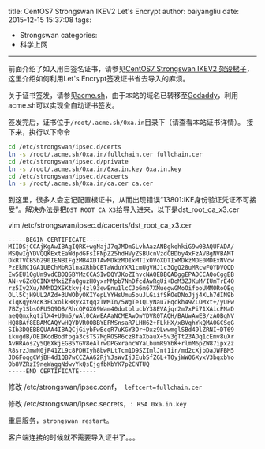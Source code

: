 title: CentOS7 Strongswan IKEV2 Let's Encrypt
author: baiyangliu
date: 2015-12-15 15:37:08
tags:
- Strongswan
categories:
- 科学上网
---
前面介绍了如入用自签名证书，请参见[CentOS7 Strongswan IKEV2 架设梯子](/CentOS7-Strongswan-IKEV2-架设梯子.html)，这里介绍如何利用Let's Encrypt签发证书省去导入的麻烦。
<!--more-->
关于证书签发，请参见[acme.sh](https://github.com/Neilpang/acme.sh)，由于本站的域名已转移至[Godaddy](https://godaddy.com/)，利用acme.sh可以实现全自动证书签发。

签发完后，证书位于`/root/.acme.sh/0xa.in`目录下（请查看本站证书详情）。
接下来，执行以下命令
```bash
cd /etc/strongswan/ipsec.d/certs
ln -s /root/.acme.sh/0xa.in/fullchain.cer fullchain.cer
cd /etc/strongswan/ipsec.d/private
ln -s /root/.acme.sh/0xa.in/0xa.in.key 0xa.in.key
cd /etc/strongswan/ipsec.d/cacerts
ln -s /root/.acme.sh/0xa.in/ca.cer ca.cer
```
到这里，很多人会忘记配置根证书，从而出现错误“13801:IKE身份验证凭证不可接受”。解决办法是把`DST ROOT CA X3`给导入进来，以下是dst_root_ca_x3.cer

vim /etc/strongswan/ipsec.d/cacerts/dst_root_ca_x3.cer
```text
-----BEGIN CERTIFICATE-----
MIIDSjCCAjKgAwIBAgIQRK+wgNajJ7qJMDmGLvhAazANBgkqhkiG9w0BAQUFADA/
MSQwIgYDVQQKExtEaWdpdGFsIFNpZ25hdHVyZSBUcnVzdCBDby4xFzAVBgNVBAMT
DkRTVCBSb290IENBIFgzMB4XDTAwMDkzMDIxMTIxOVoXDTIxMDkzMDE0MDExNVow
PzEkMCIGA1UEChMbRGlnaXRhbCBTaWduYXR1cmUgVHJ1c3QgQ28uMRcwFQYDVQQD
Ew5EU1QgUm9vdCBDQSBYMzCCASIwDQYJKoZIhvcNAQEBBQADggEPADCCAQoCggEB
AN+v6ZdQCINXtMxiZfaQguzH0yxrMMpb7NnDfcdAwRgUi+DoM3ZJKuM/IUmTrE4O
rz5Iy2Xu/NMhD2XSKtkyj4zl93ewEnu1lcCJo6m67XMuegwGMoOifooUMM0RoOEq
OLl5CjH9UL2AZd+3UWODyOKIYepLYYHsUmu5ouJLGiifSKOeDNoJjj4XLh7dIN9b
xiqKqy69cK3FCxolkHRyxXtqqzTWMIn/5WgTe1QLyNau7Fqckh49ZLOMxt+/yUFw
7BZy1SbsOFU5Q9D8/RhcQPGX69Wam40dutolucbY38EVAjqr2m7xPi71XAicPNaD
aeQQmxkqtilX4+U9m5/wAl0CAwEAAaNCMEAwDwYDVR0TAQH/BAUwAwEB/zAOBgNV
HQ8BAf8EBAMCAQYwHQYDVR0OBBYEFMSnsaR7LHH62+FLkHX/xBVghYkQMA0GCSqG
SIb3DQEBBQUAA4IBAQCjGiybFwBcqR7uKGY3Or+Dxz9LwwmglSBd49lZRNI+DT69
ikugdB/OEIKcdBodfpga3csTS7MgROSR6cz8faXbauX+5v3gTt23ADq1cEmv8uXr
AvHRAosZy5Q6XkjEGB5YGV8eAlrwDPGxrancWYaLbumR9YbK+rlmM6pZW87ipxZz
R8srzJmwN0jP41ZL9c8PDHIyh8bwRLtTcm1D9SZImlJnt1ir/md2cXjbDaJWFBM5
JDGFoqgCWjBH4d1QB7wCCZAA62RjYJsWvIjJEubSfZGL+T0yjWW06XyxV3bqxbYo
Ob8VZRzI9neWagqNdwvYkQsEjgfbKbYK7p2CNTUQ
-----END CERTIFICATE-----
```

修改 /etc/strongswan/ipsec.conf，` leftcert=fullchain.cer`


修改 /etc/strongswan/ipsec.secrets，`: RSA 0xa.in.key`

重启服务，`strongswan restart`。

客户端连接的时候就不需要导入证书了。。。

